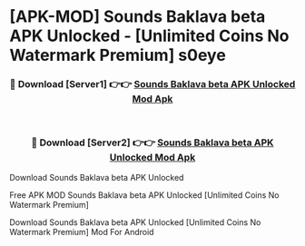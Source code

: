 # [APK-MOD] Sounds Baklava beta APK Unlocked - [Unlimited Coins No Watermark Premium] s0eye



<div align="center">
<h3>🔴 Download [Server1] 👉👉 <a href="https://momento.my/?title=Sounds_Baklava_beta_APK_Unlocked">Sounds Baklava beta APK Unlocked Mod Apk</a></h3><br>

<h3>🔴 Download [Server2] 👉👉 <a href="https://momento.my/?title=Sounds_Baklava_beta_APK_Unlocked">Sounds Baklava beta APK Unlocked Mod Apk</a></h3>
</div>



Download Sounds Baklava beta APK Unlocked 

Free APK MOD Sounds Baklava beta APK Unlocked [Unlimited Coins No Watermark Premium]

Download Sounds Baklava beta APK Unlocked [Unlimited Coins No Watermark Premium] Mod For Android
